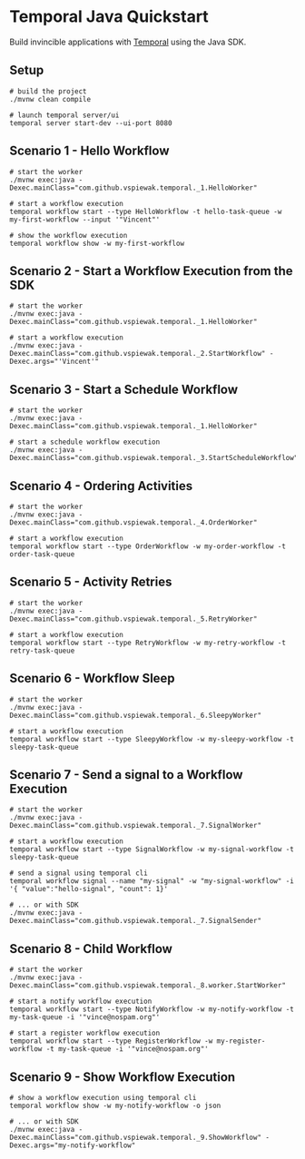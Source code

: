 # Temporal Java Quickstart

Build invincible applications with [Temporal](https://temporal.io) using the Java SDK.

## Setup

    # build the project
    ./mvnw clean compile
    
    # launch temporal server/ui
    temporal server start-dev --ui-port 8080


## Scenario 1 - Hello Workflow
    
    # start the worker
    ./mvnw exec:java -Dexec.mainClass="com.github.vspiewak.temporal._1.HelloWorker"

    # start a workflow execution
    temporal workflow start --type HelloWorkflow -t hello-task-queue -w my-first-workflow --input '"Vincent"'

    # show the workflow execution
    temporal workflow show -w my-first-workflow


## Scenario 2 - Start a Workflow Execution from the SDK
    
    # start the worker
    ./mvnw exec:java -Dexec.mainClass="com.github.vspiewak.temporal._1.HelloWorker"

    # start a workflow execution
    ./mvnw exec:java -Dexec.mainClass="com.github.vspiewak.temporal._2.StartWorkflow" -Dexec.args="'Vincent'"


## Scenario 3 - Start a Schedule Workflow
    
    # start the worker
    ./mvnw exec:java -Dexec.mainClass="com.github.vspiewak.temporal._1.HelloWorker"

    # start a schedule workflow execution
    ./mvnw exec:java -Dexec.mainClass="com.github.vspiewak.temporal._3.StartScheduleWorkflow"


## Scenario 4 - Ordering Activities

    # start the worker
    ./mvnw exec:java -Dexec.mainClass="com.github.vspiewak.temporal._4.OrderWorker"

    # start a workflow execution
    temporal workflow start --type OrderWorkflow -w my-order-workflow -t order-task-queue


## Scenario 5 - Activity Retries

    # start the worker
    ./mvnw exec:java -Dexec.mainClass="com.github.vspiewak.temporal._5.RetryWorker"

    # start a workflow execution
    temporal workflow start --type RetryWorkflow -w my-retry-workflow -t retry-task-queue


## Scenario 6 - Workflow Sleep
    
    # start the worker
    ./mvnw exec:java -Dexec.mainClass="com.github.vspiewak.temporal._6.SleepyWorker"

    # start a workflow execution
    temporal workflow start --type SleepyWorkflow -w my-sleepy-workflow -t sleepy-task-queue


## Scenario 7 - Send a signal to a Workflow Execution

    # start the worker
    ./mvnw exec:java -Dexec.mainClass="com.github.vspiewak.temporal._7.SignalWorker"

    # start a workflow execution
    temporal workflow start --type SignalWorkflow -w my-signal-workflow -t sleepy-task-queue
    
    # send a signal using temporal cli
    temporal workflow signal --name "my-signal" -w "my-signal-workflow" -i '{ "value":"hello-signal", "count": 1}'

    # ... or with SDK
    ./mvnw exec:java -Dexec.mainClass="com.github.vspiewak.temporal._7.SignalSender"

## Scenario 8 - Child Workflow

    # start the worker
    ./mvnw exec:java -Dexec.mainClass="com.github.vspiewak.temporal._8.worker.StartWorker"

    # start a notify workflow execution
    temporal workflow start --type NotifyWorkflow -w my-notify-workflow -t my-task-queue -i '"vince@nospam.org"'
    
    # start a register workflow execution
    temporal workflow start --type RegisterWorkflow -w my-register-workflow -t my-task-queue -i '"vince@nospam.org"'


## Scenario 9 - Show Workflow Execution
    
    # show a workflow execution using temporal cli
    temporal workflow show -w my-notify-workflow -o json

    # ... or with SDK
    ./mvnw exec:java -Dexec.mainClass="com.github.vspiewak.temporal._9.ShowWorkflow" -Dexec.args="my-notify-workflow"
    